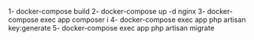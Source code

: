 1- docker-compose  build
2- docker-compose up -d nginx 
3- docker-compose exec app composer i
4- docker-compose exec app php artisan key:generate
5- docker-compose exec app php artisan migrate